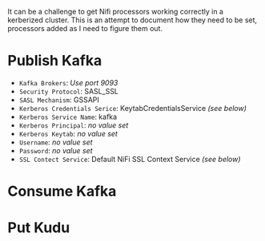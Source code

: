 It can be a challenge to get Nifi processors working correctly in a kerberized cluster.   This is an attempt to document how they need to be set, processors added as I need to figure them out.


# Publish Kafka

* `Kafka Brokers`:  _Use port 9093_
* `Security Protocol`:  SASL_SSL
* `SASL Mechanism`:  GSSAPI
* `Kerberos Credentials Serice`:  KeytabCredentialsService _(see below)_
* `Kerberos Service Name`:  kafka
* `Kerberos Principal`:  _no value set_
* `Kerberos Keytab`:  _no value set_
* `Username`:  _no value set_
* `Password`:  _no value set_
* `SSL Contect Service`:  Default NiFi SSL Context Service _(see below)_

# Consume Kafka




# Put Kudu

